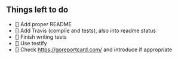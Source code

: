 ## Things left to do

- [] Add proper README 
- [] Add Travis (compile and tests), also into readme status
- [] Finish writing tests
- [] Use testify
- [] Check https://goreportcard.com/ and introduce if appropriate